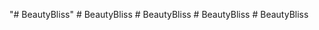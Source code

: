 "# BeautyBliss" 
#   B e a u t y B l i s s  
 #   B e a u t y B l i s s  
 #   B e a u t y B l i s s  
 #   B e a u t y B l i s s  
 